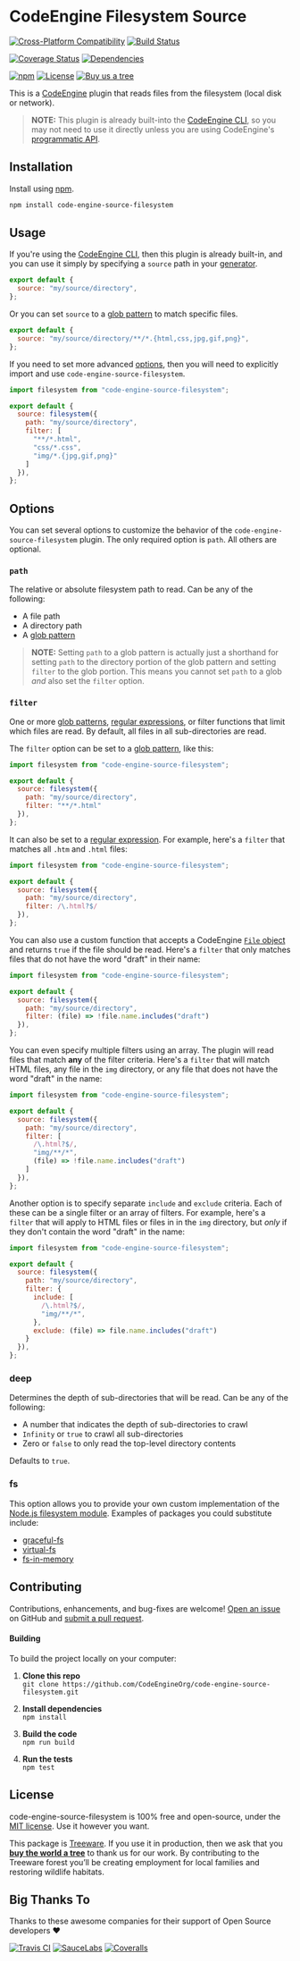 CodeEngine Filesystem Source
======================================

[![Cross-Platform Compatibility](https://engine.codes/img/badges/os-badges.svg)](https://github.com/CodeEngineOrg/code-engine-source-filesystem/actions)
[![Build Status](https://github.com/CodeEngineOrg/code-engine-source-filesystem/workflows/CI-CD/badge.svg)](https://github.com/CodeEngineOrg/code-engine-source-filesystem/actions)

[![Coverage Status](https://coveralls.io/repos/github/CodeEngineOrg/code-engine-source-filesystem/badge.svg?branch=master)](https://coveralls.io/github/CodeEngineOrg/code-engine-source-filesystem)
[![Dependencies](https://david-dm.org/CodeEngineOrg/code-engine-source-filesystem.svg)](https://david-dm.org/CodeEngineOrg/code-engine-source-filesystem)

[![npm](https://img.shields.io/npm/v/code-engine-source-filesystem.svg)](https://www.npmjs.com/package/code-engine-source-filesystem)
[![License](https://img.shields.io/npm/l/code-engine-source-filesystem.svg)](LICENSE)
[![Buy us a tree](https://img.shields.io/badge/Treeware-%F0%9F%8C%B3-lightgreen)](https://plant.treeware.earth/CodeEngineOrg/code-engine-source-filesystem)



This is a [CodeEngine](https://engine.codes/) plugin that reads files from the filesystem (local disk or network).

> **NOTE:** This plugin is already built-into the [CodeEngine CLI](https://github.com/CodeEngineOrg/code-engine/wiki/Command-Line-Interface), so you may not need to use it directly unless you are using CodeEngine's [programmatic API](https://github.com/CodeEngineOrg/code-engine/wiki/Programmatic-API).



Installation
-------------------------------
Install using [npm](https://docs.npmjs.com/about-npm/).

```bash
npm install code-engine-source-filesystem
```



Usage
-------------------------------
If you're using the [CodeEngine CLI](https://github.com/CodeEngineOrg/code-engine/wiki/Command-Line-Interface), then this plugin is already built-in, and you can use it simply by specifying a `source` path in your [generator](https://github.com/CodeEngineOrg/code-engine/wiki/Creating-a-Generator).

```javascript
export default {
  source: "my/source/directory",
};
```

Or you can set `source` to a [glob pattern](https://github.com/sindresorhus/globby#globbing-patterns) to match specific files.

```javascript
export default {
  source: "my/source/directory/**/*.{html,css,jpg,gif,png}",
};
```

If you need to set more advanced [options](#options), then you will need to explicitly import and use `code-engine-source-filesystem`.

```javascript
import filesystem from "code-engine-source-filesystem";

export default {
  source: filesystem({
    path: "my/source/directory",
    filter: [
      "**/*.html",
      "css/*.css",
      "img/*.{jpg,gif,png}"
    ]
  }),
};
```



Options
-------------------------------
You can set several options to customize the behavior of the `code-engine-source-filesystem` plugin. The only required option is `path`. All others are optional.

### `path`
The relative or absolute filesystem path to read. Can be any of the following:

  - A file path
  - A directory path
  - A [glob pattern](https://github.com/sindresorhus/globby#globbing-patterns)

> **NOTE:** Setting `path` to a glob pattern is actually just a shorthand for setting `path` to the directory portion of the glob pattern and setting `filter` to the glob portion. This means you cannot set `path` to a glob _and_ also set the `filter` option.


### `filter`
One or more [glob patterns](https://github.com/sindresorhus/globby#globbing-patterns), [regular expressions](https://developer.mozilla.org/en-US/docs/Web/JavaScript/Guide/Regular_Expressions), or filter functions that limit which files are read. By default, all files in all sub-directories are read.

The `filter` option can be set to a [glob pattern](https://github.com/sindresorhus/globby#globbing-patterns), like this:

```javascript
import filesystem from "code-engine-source-filesystem";

export default {
  source: filesystem({
    path: "my/source/directory",
    filter: "**/*.html"
  }),
};
```


It can also be set to a [regular expression](https://developer.mozilla.org/en-US/docs/Web/JavaScript/Guide/Regular_Expressions). For example, here's a `filter` that matches all `.htm` and `.html` files:

```javascript
import filesystem from "code-engine-source-filesystem";

export default {
  source: filesystem({
    path: "my/source/directory",
    filter: /\.html?$/
  }),
};
```

You can also use a custom function that accepts a CodeEngine [`File` object](https://github.com/CodeEngineOrg/code-engine/wiki/Files) and returns `true` if the file should be read.  Here's a `filter` that only matches files that do not have the word "draft" in their name:

```javascript
import filesystem from "code-engine-source-filesystem";

export default {
  source: filesystem({
    path: "my/source/directory",
    filter: (file) => !file.name.includes("draft")
  }),
};
```

You can even specify multiple filters using an array. The plugin will read files that match **any** of the filter criteria. Here's a `filter` that will match HTML files, any file in the `img` directory, or any file that does not have the word "draft" in the name:

```javascript
import filesystem from "code-engine-source-filesystem";

export default {
  source: filesystem({
    path: "my/source/directory",
    filter: [
      /\.html?$/,
      "img/**/*",
      (file) => !file.name.includes("draft")
    ]
  }),
};
```

Another option is to specify separate `include` and `exclude` criteria. Each of these can be a single filter or an array of filters. For example, here's a `filter` that will apply to HTML files or files in in the `img` directory, but _only_ if they don't contain the word "draft" in the name:

```javascript
import filesystem from "code-engine-source-filesystem";

export default {
  source: filesystem({
    path: "my/source/directory",
    filter: {
      include: [
        /\.html?$/,
        "img/**/*",
      },
      exclude: (file) => file.name.includes("draft")
    }
  }),
};
```

### deep
Determines the depth of sub-directories that will be read. Can be any of the following:

  - A number that indicates the depth of sub-directories to crawl
  - `Infinity` or `true` to crawl all sub-directories
  - Zero or `false` to only read the top-level directory contents

Defaults to `true`.


### fs
This option allows you to provide your own custom implementation of the [Node.js filesystem module](https://nodejs.org/api/fs.html). Examples of packages you could substitute include:

  - [graceful-fs](https://www.npmjs.com/package/graceful-fs)
  - [virtual-fs](https://www.npmjs.com/package/virtualfs)
  - [fs-in-memory](https://www.npmjs.com/package/fs-in-memory)



Contributing
--------------------------
Contributions, enhancements, and bug-fixes are welcome!  [Open an issue](https://github.com/CodeEngineOrg/code-engine-source-filesystem/issues) on GitHub and [submit a pull request](https://github.com/CodeEngineOrg/code-engine-source-filesystem/pulls).

#### Building
To build the project locally on your computer:

1. __Clone this repo__<br>
`git clone https://github.com/CodeEngineOrg/code-engine-source-filesystem.git`

2. __Install dependencies__<br>
`npm install`

3. __Build the code__<br>
`npm run build`

4. __Run the tests__<br>
`npm test`



License
--------------------------
code-engine-source-filesystem is 100% free and open-source, under the [MIT license](LICENSE). Use it however you want.

This package is [Treeware](http://treeware.earth). If you use it in production, then we ask that you [**buy the world a tree**](https://plant.treeware.earth/CodeEngineOrg/code-engine-source-filesystem) to thank us for our work. By contributing to the Treeware forest you’ll be creating employment for local families and restoring wildlife habitats.



Big Thanks To
--------------------------
Thanks to these awesome companies for their support of Open Source developers ❤

[![Travis CI](https://engine.codes/img/badges/travis-ci.svg)](https://travis-ci.com)
[![SauceLabs](https://engine.codes/img/badges/sauce-labs.svg)](https://saucelabs.com)
[![Coveralls](https://engine.codes/img/badges/coveralls.svg)](https://coveralls.io)
